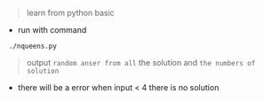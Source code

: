 > learn from python basic
- run with command 
```
 ./nqueens.py
```
> output `random anser from all` the solution and `the numbers of solution`
* there will be a error when input < 4 there is no solution 
